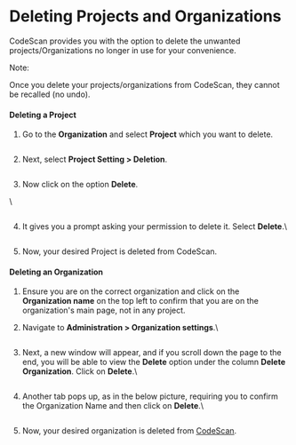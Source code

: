 # Deleting Projects and Organizations

CodeScan provides you with the option to delete the unwanted projects/Organizations no longer in use for your convenience.

Note:

Once you delete your projects/organizations from CodeScan, they cannot be recalled (no undo).

#### Deleting a Project <a href="#deleting-a-project" id="deleting-a-project"></a>

1.  Go to the **Organization** and select **Project** which you want to delete.

    <figure><img src="https://cdn.document360.io/8711f4e7-c040-4616-aac9-d947f87e4619/Images/Documentation/image(164).png" alt=""><figcaption></figcaption></figure>
2. Next, select **Project Setting > Deletion**.

<figure><img src="https://cdn.document360.io/8711f4e7-c040-4616-aac9-d947f87e4619/Images/Documentation/image(165).png" alt=""><figcaption></figcaption></figure>

3. Now click on the option **Delete**.

\


<figure><img src="https://cdn.document360.io/8711f4e7-c040-4616-aac9-d947f87e4619/Images/Documentation/image(159).png" alt=""><figcaption></figcaption></figure>

4.  It gives you a prompt asking your permission to delete it. Select **Delete**.\


    <figure><img src="https://cdn.document360.io/8711f4e7-c040-4616-aac9-d947f87e4619/Images/Documentation/image(166).png" alt=""><figcaption></figcaption></figure>
5. Now, your desired Project is deleted from CodeScan.

#### Deleting an Organization <a href="#deleting-an-organization" id="deleting-an-organization"></a>

1. Ensure you are on the correct organization and click on the **Organization name** on the top left to confirm that you are on the organization's main page, not in any project.
2.  Navigate to **Administration > Organization settings**.\


    <figure><img src="https://cdn.document360.io/8711f4e7-c040-4616-aac9-d947f87e4619/Images/Documentation/image(160).png" alt=""><figcaption></figcaption></figure>
3.  Next, a new window will appear, and if you scroll down the page to the end, you will be able to view the **Delete** option under the column **Delete Organization**. Click on **Delete**.\


    <figure><img src="https://cdn.document360.io/8711f4e7-c040-4616-aac9-d947f87e4619/Images/Documentation/image(161).png" alt=""><figcaption></figcaption></figure>
4.  Another tab pops up, as in the below picture, requiring you to confirm the Organization Name and then click on **Delete**.\


    <figure><img src="https://cdn.document360.io/8711f4e7-c040-4616-aac9-d947f87e4619/Images/Documentation/image(162).png" alt=""><figcaption></figcaption></figure>
5. Now, your desired organization is deleted from [CodeScan](https://www.codescan.io/).
